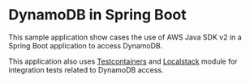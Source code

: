 # DynamoDB in Spring Boot
This sample application show cases the use of AWS Java SDK v2 in a Spring Boot application to access DynamoDB.  

This application also uses [Testcontainers](https://www.testcontainers.org/) and [Localstack](https://www.testcontainers.org/modules/localstack/) module for integration tests related to DynamoDB access.
